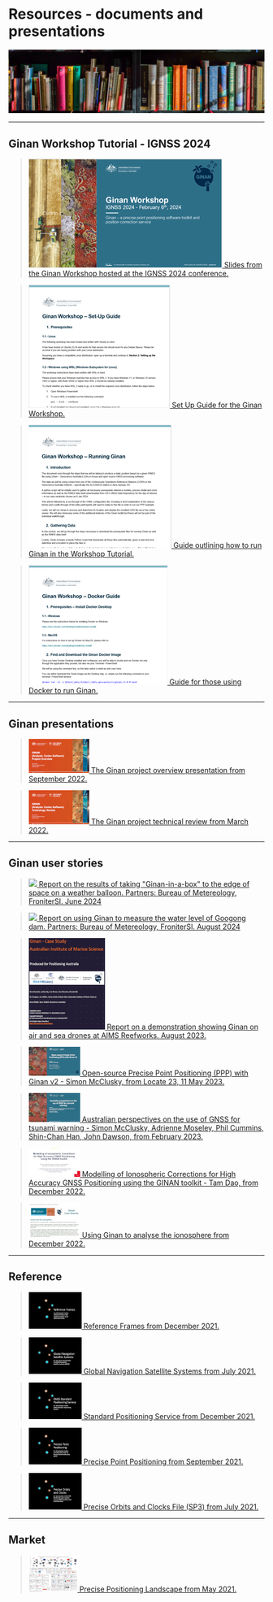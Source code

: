 
# Resources - documents and presentations

![A library of information](images/LibraryBooksStrip.png)


***

## Ginan Workshop Tutorial - IGNSS 2024 

> [![](images/GinanWorkshopS.png) Slides from the Ginan Workshop hosted at the IGNSS 2024 conference.](resources/Ginan_Workshop_Slides_-_IGNSS_2024.pdf)

> [![](images/GinanWorkshop1.png) Set Up Guide for the Ginan Workshop.](resources/Ginan_Workshop_1_Set-up_Guide_-_IGNSS_2024_-_6_Feb.pdf)

> [![](images/GinanWorkshop2.png) Guide outlining how to run Ginan in the Workshop Tutorial.](resources/Ginan_Workshop_2_Running_Ginan_-_IGNSS_2024_-_6_Feb.pdf)

> [![](images/GinanWorkshopD.png) Guide for those using Docker to run Ginan.](resources/Ginan_Workshop_Docker_Guide_-_IGNSS_2024_-_6_Feb.pdf)


***

## Ginan presentations

> [![](images/GinanProjectOverviewFrontSlide20210902v01.png) The Ginan project overview presentation from September 2022.](resources/GinanProjectOverview202209v01.pdf)

> [![](images/GinanTechnologyFrontSlide20210902v01.png) The Ginan project technical review from March 2022.](resources/GinanTechnology20220318v01.pdf)


***

## Ginan user stories

> [![](images/Ginan_case_study_bom.png) Report on the results of taking "Ginan-in-a-box" to the edge of space on a weather balloon. Partners: Bureau of Metereology, FroniterSI. June 2024](https://ecat.ga.gov.au/geonetwork/srv/eng/catalog.search#/metadata/149656)

> [![](images/Ginan_case_study_csiro.png) Report on using Ginan to measure the water level of Googong dam. Partners: Bureau of Metereology, FroniterSI. August 2024](https://ecat.ga.gov.au/geonetwork/srv/eng/catalog.search#/metadata/149667)

> [![](images/AIMSThumb.png) Report on a demonstration showing Ginan on air and sea drones at AIMS Reefworks. August 2023.](https://ecat.ga.gov.au/geonetwork/srv/eng/catalog.search#/metadata/148622)

> [![](images/Locate23_S_McClusky_frontpage101X57.jpg) Open-source Precise Point Positioning (PPP) with Ginan v2 - Simon McClusky, from Locate 23, 11 May 2023.](resources/Locate23_S_McClusky_final.pdf)

> [![](images/McClusky202301FrontPage101X57.jpg) Australian perspectives on the use of GNSS for tsunami warning - Simon McClusky, Adrienne Moseley, Phil Cummins, Shin-Chan Han, John Dawson, from February 2023.](resources/TourDelIGS5_04_McClusky.pdf)

> [![](images/TamDaoIonoPaperFrontPage101X57.jpg) Modelling of Ionospheric Corrections for High Accuracy GNSS Positioning using the GINAN toolkit - Tam Dao, from December 2022.](resources/TamDaoIonosphere.pdf)

> [![](images/IonosphereFrontPage101X69.jpg) Using Ginan to analyse the ionosphere from December 2022.](resources/GinanIonosphere20221218v05.pdf)


***


## Reference

> [![](images/ReferenceFramesFrontSlide20210618v01.png) Reference Frames from December 2021.](resources/ReferenceFrames20211209v01.pdf)

> [![](images/GNSSFrontSlide20210618v01.png) Global Navigation Satellite Systems from July 2021.](resources/GNSS20211209v01.pdf)

> [![](images/SPSFrontSlide20210623v01.png) Standard Positioning Service from December 2021.](resources/SPS20211216v01.pdf)

> [![](images/PPPFrontSlide20210625v01.png) Precise Point Positioning from September 2021.](resources/PPP20211215v01.pdf)

> [![](images/SP3-dQuickReferenceFrontSlidev01.png) Precise Orbits and Clocks File (SP3) from July 2021.](resources/SP3-dQuickReferencev01.pdf)


***

## Market

> [![](images/GNSSLandscapeMiniv05.png) Precise Positioning Landscape from May 2021.](resources/GNSSLandscapev06.pdf)